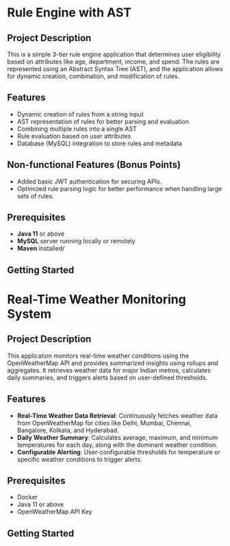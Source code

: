 # Rule Engine with AST

## Project Description
This is a simple 3-tier rule engine application that determines user eligibility based on attributes like age, department, income, and spend. The rules are represented using an Abstract Syntax Tree (AST), and the application allows for dynamic creation, combination, and modification of rules.

## Features
- Dynamic creation of rules from a string input
- AST representation of rules for better parsing and evaluation
- Combining multiple rules into a single AST
- Rule evaluation based on user attributes
- Database (MySQL) integration to store rules and metadata

## Non-functional Features (Bonus Points)
- Added basic JWT authentication for securing APIs.
- Optimized rule parsing logic for better performance when handling large sets of rules.
  
## Prerequisites
- **Java 11** or above
- **MySQL** server running locally or remotely
- **Maven** installed/

## Getting Started


# Real-Time Weather Monitoring System

## Project Description
This application monitors real-time weather conditions using the OpenWeatherMap API and provides summarized insights using rollups and aggregates. It retrieves weather data for major Indian metros, calculates daily summaries, and triggers alerts based on user-defined thresholds.

## Features
- **Real-Time Weather Data Retrieval**: Continuously fetches weather data from OpenWeatherMap for cities like Delhi, Mumbai, Chennai, Bangalore, Kolkata, and Hyderabad.
- **Daily Weather Summary**: Calculates average, maximum, and minimum temperatures for each day, along with the dominant weather condition.
- **Configurable Alerting**: User-configurable thresholds for temperature or specific weather conditions to trigger alerts.

## Prerequisites
- Docker
- Java 11 or above
- OpenWeatherMap API Key

## Getting Started





